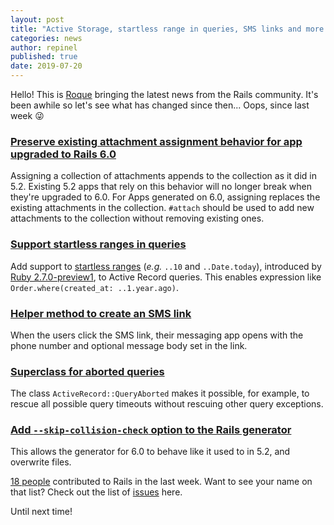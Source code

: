 ```yaml
---
layout: post
title: "Active Storage, startless range in queries, SMS links and more!"
categories: news
author: repinel
published: true
date: 2019-07-20
---
```


Hello! This is [Roque](https://twitter.com/repinel) bringing the latest news from the Rails community. It's been awhile so let's see what has changed since then... Oops, since last week 😜

### [Preserve existing attachment assignment behavior for app upgraded to Rails 6.0](https://github.com/rails/rails/pull/36716)

Assigning a collection of attachments appends to the collection as it did in 5.2. Existing 5.2 apps that rely on this behavior will no longer break when they're upgraded to 6.0.
For Apps generated on 6.0, assigning replaces the existing attachments in the collection. `#attach` should be used to add new attachments to the collection without removing existing ones.

### [Support startless ranges in queries](https://github.com/rails/rails/pull/36696)

Add support to [startless ranges](https://bugs.ruby-lang.org/issues/14799) (_e.g._ `..10` and `..Date.today`), introduced by [Ruby 2.7.0-preview1](https://www.ruby-lang.org/en/news/2019/05/30/ruby-2-7-0-preview1-released), to Active Record queries. This enables expression like `Order.where(created_at: ..1.year.ago)`.

### [Helper method to create an SMS link](https://github.com/rails/rails/pull/36511)

When the users click the SMS link, their messaging app opens with the phone number and optional message body set in the link.

### [Superclass for aborted queries](https://github.com/rails/rails/pull/36694)

The class `ActiveRecord::QueryAborted` makes it possible, for example, to rescue all possible query timeouts without rescuing other query exceptions.

### [Add `--skip-collision-check` option to the Rails generator](https://github.com/rails/rails/pull/36603)

This allows the generator for 6.0 to behave like it used to in 5.2, and overwrite files.

[18 people](https://contributors.rubyonrails.org/contributors/in-time-window/20190716-20190720) contributed to Rails in the last week. Want to see your name on that list? Check out the list of [issues](https://github.com/rails/rails/issues) here.

Until next time!
